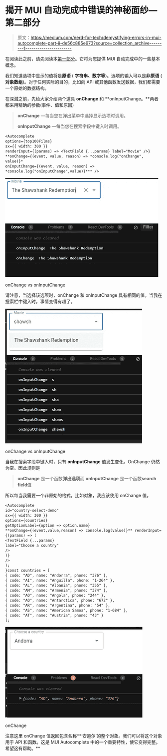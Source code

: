 # 揭开 MUI 自动完成中错误的神秘面纱—第二部分

> 原文：<https://medium.com/nerd-for-tech/demystifying-errors-in-mui-autocomplete-part-ii-de56c885e973?source=collection_archive---------1----------------------->

在阅读此之前，请先阅读本[第一部分](/nerd-for-tech/demystifying-errors-in-mui-autocomplete-part-i-e306f922a906)。它将为您提供 MUI 自动完成中的一些基本概念。

我们知道选项中显示的值将是**原语** ( **字符串、数字等**)。选项的输入可以是**非原语** ( **对象数组**)。对于任何实际的目的，比如向 API 或其他函数发送数据，我们都需要一个原始的数据结构。

在深潜之前，先给大家介绍两个道具 **onChange** 和 **onInputChange。**两者都采用精确的参数(事件、值和原因)

> **onChange** —每当您在弹出菜单中选择显示选项时调用。
> 
> **onInputChange** —每当您在搜索字段中键入时调用。

```
<Autocomplete
options={top100Films}
sx={{ width: 300 }}
renderInput={(params) => <TextField {...params} label="Movie" />}
**onChange={(event, value, reason) => *console.log("onChange", value)}*
onInputChange={(event, value, reason) => *console.log("onInputChange",value)}*** />
```

![](img/744b27fb3296c9f2a50530d37a44d311.png)

onChange vs onInputChange

请注意，当选择该选项时，onChange 和 onInputChange 具有相同的值。当我在搜索栏中键入时，事情变得有趣了。

![](img/8ec635f1792acc83320cc65fb0f3d1d2.png)

onChange vs onInputChange

当我在搜索字段中键入时，只有 **onInputChange** 值发生变化。OnChange 仍然为空。因此规则是

> **onChange** 是一个函数**弹出选项**而 **onInputChange** 是一个函数**search field**值

所以每当我需要一个非原始的格式，比如对象，我应该使用 onChange 值。

```
<Autocomplete
id="country-select-demo"
sx={{ width: 300 }}
options={countries}
getOptionLabel={option => option.name}
**onChange={(event,value,reason) => console.log(value)}** renderInput={(params) => (
<TextField {...params}
label="Choose a country"
/>
)}
/>
);
}const countries = [
{ code: "AD", name: "Andorra", phone: "376" },
{ code: "AI", name: "Anguilla", phone: "1-264" },
{ code: "AL", name: "Albania", phone: "355" },
{ code: "AM", name: "Armenia", phone: "374" },
{ code: "AO", name: "Angola", phone: "244" },
{ code: "AQ", name: "Antarctica", phone: "672" },
{ code: "AR", name: "Argentina", phone: "54" },
{ code: "AS", name: "American Samoa", phone: "1-684" },
{ code: "AT", name: "Austria", phone: "43" }
];
```

![](img/d11cf3537c1b2368c64b53ad7d590fb0.png)

onChange

注意这里 onChange 值返回包含名称**‘安道尔’的整个对象。我们可以将这个对象用于 API 和函数。这是 MUI Autocomplete 中的一个重要特性，使它变得完整。希望这有帮助。**